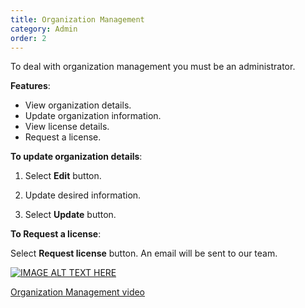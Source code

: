 ```yaml
---
title: Organization Management
category: Admin
order: 2
---
```

 To deal with organization management you must be an administrator. 

 **Features**: 

 * View organization details. 
 * Update organization information. 
 * View license details. 
 * Request a license.  

 **To update organization details**: 

 1. Select **Edit** button. 

 2. Update desired information. 

 3. Select **Update** button. 

 **To Request a license**: 

 Select **Request license** button. An email will be sent to our team. 

 [![IMAGE ALT TEXT HERE](http://img.youtube.com/vi/_SOVbq6FUoU/0.jpg)](https://www.youtube.com/watch?v=COkN_8-Y14o)

 [Organization Management video](https://www.youtube.com/watch?v=COkN_8-Y14o)
  